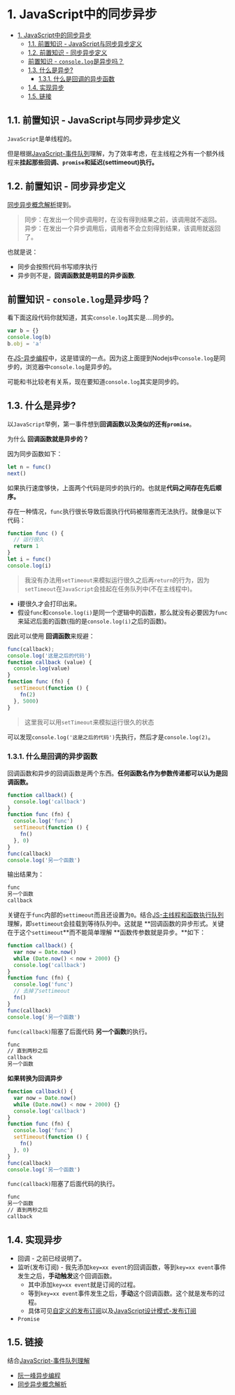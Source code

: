 # 1. JavaScript中的同步异步

<!-- TOC -->

- [1. JavaScript中的同步异步](#1-javascript中的同步异步)
  - [1.1. 前置知识 - JavaScript与同步异步定义](#11-前置知识---javascript与同步异步定义)
  - [1.2. 前置知识 - 同步异步定义](#12-前置知识---同步异步定义)
  - [前置知识 - `console.log`是异步吗？](#前置知识---consolelog是异步吗)
  - [1.3. 什么是异步?](#13-什么是异步)
    - [1.3.1. 什么是回调的异步函数](#131-什么是回调的异步函数)
  - [1.4. 实现异步](#14-实现异步)
  - [1.5. 链接](#15-链接)

<!-- /TOC -->

## 1.1. 前置知识 - JavaScript与同步异步定义

`JavaScript`是单线程的。

但是根据[JavaScript-事件队列](https://github.com/JiangWeixian/JS-Tips/blob/master/Grammar/JS-Promise%26EventLoop%E5%87%BD%E6%95%B0%E6%89%A7%E8%A1%8C%E9%98%9F%E5%88%97.md)理解，为了效率考虑，在主线程之外有一个额外线程来**挂起那些回调、`promise`和延迟(settimeout)执行。**

## 1.2. 前置知识 - 同步异步定义

[同步异步概念解析](https://juejin.im/entry/58ae4636b123db0052b1caf8)提到。

> 同步：在发出一个同步调用时，在没有得到结果之前，该调用就不返回。
  异步：在发出一个异步调用后，调用者不会立刻得到结果，该调用就返回了。

也就是说：

* 同步会按照代码书写顺序执行
* 异步则不是，**回调函数就是明显的异步函数**.

## 前置知识 - `console.log`是异步吗？

看下面这段代码你就知道，其实`console.log`其实是....同步的。

```JavaScript
var b = {}
console.log(b)
b.obj = 'a'
```
在[JS-异步编程]()中，这是错误的一点。因为这上面提到Nodejs中`console.log`是同步的，浏览器中`console.log`是异步的。

可能和书比较老有关系，现在要知道`console.log`其实是同步的。

## 1.3. 什么是异步?

以`JavaScript`举例，第一事件想到**回调函数以及类似的还有`promise`**。

为什么 **回调函数就是异步的？**

因为同步函数如下：

```JavaScript
let n = func()
next()
```

如果执行速度够快，上面两个代码是同步的执行的。也就是**代码之间存在先后顺序。**

存在一种情况，`func`执行很长导致后面执行代码被阻塞而无法执行。就像是以下代码：

```JavaScript
function func () {
  // 运行很久
  return 1
}
let i = func()
console.log(i)
```

> 我没有办法用`setTimeout`来模拟运行很久之后再`return`的行为，因为`setTimeout`在`JavaScript`会挂起在任务队列中(不在主线程中)。

* **i**要很久才会打印出来。
* 假设`func`和`console.log(i)`是同一个逻辑中的函数，那么就没有必要因为`func`来延迟后面的函数(指的是`console.log(i)`之后的函数)。

因此可以使用 **回调函数**来规避：

```JavaScript
func(callback);
console.log('这是之后的代码')
function callback (value) {
  console.log(value)
}
function func (fn) {
  setTimeout(function () {
    fn(2)
  }, 5000)
}
```

> 这里我可以用`setTimeout`来模拟运行很久的状态

可以发现`console.log('这是之后的代码')`先执行，然后才是`console.log(2)`。

### 1.3.1. 什么是回调的异步函数

回调函数和异步的回调函数是两个东西。**任何函数名作为参数传递都可以认为是回调函数。**

```JavaScript
function callback() {
  console.log('callback')
}
function func (fn) {
  console.log('func')
  setTimeout(function () {
    fn()
  }, 0)
}
func(callback)
console.log('另一个函数')
```

输出结果为：

```bash
func
另一个函数
callback
```

关键在于`func`内部的`settimeout`而且还设置为`0`。结合[JS-主线程和函数执行队列]()理解，即`settimeout`会挂载到等待队列中。这就是 **回调函数的异步形式。关键在于这个`settimeout`**而不能简单理解 **函数传参数就是异步。**如下：

```JavaScript
function callback() {
  var now = Date.now()
  while (Date.now() < now + 2000) {}
  console.log('callback')
}
function func (fn) {
  console.log('func')
  // 去掉了settimeout
  fn()
}
func(callback)
console.log('另一个函数')
```

`func(callback)`阻塞了后面代码 **另一个函数**的执行。

```bash
func
// 直到两秒之后
callback
另一个函数
```

**如果转换为回调异步**

```JavaScript
function callback() {
  var now = Date.now()
  while (Date.now() < now + 2000) {}
  console.log('callback')
}
function func (fn) {
  console.log('func')
  setTimeout(function () {
    fn()
  }, 0)
}
func(callback)
console.log('另一个函数')
```

`func(callback)`阻塞了后面代码的执行。

```bash
func
另一个函数
// 直到两秒之后
callback
```

## 1.4. 实现异步

* 回调 - 之前已经说明了。
* 监听(发布订阅) - 我先添加`key=xx event`的回调函数，等到`key=xx event`事件发生之后，**手动触发**这个回调函数。
  * 其中添加`key=xx event`就是订阅的过程。
  * 等到`key=xx event`事件发生之后，**手动**这个回调函数。这个就是发布的过程。
  * 具体可见[自定义的发布订阅](https://github.com/JiangWeixian/JS-Tips/blob/master/Grammar/JS-%E8%A7%82%E5%AF%9F%E8%80%85%E6%A8%A1%E5%BC%8F-%E8%87%AA%E5%AE%9A%E4%B9%89%E4%BA%8B%E4%BB%B6.md)以及[JavaScript设计模式-发布订阅](https://github.com/JiangWeixian/JS-Books/blob/master/JS%E8%AE%BE%E8%AE%A1%E6%A8%A1%E5%BC%8F(Desgin-Patterns)/%E8%AE%BE%E8%AE%A1%E6%A8%A1%E5%BC%8F/%E5%8F%91%E5%B8%83%E8%AE%A2%E9%98%85%E6%A8%A1%E5%BC%8F.md)
* `Promise`


## 1.5. 链接

结合[JavaScript-事件队列理解](https://github.com/JiangWeixian/JS-Tips/blob/master/Grammar/JS-Promise%26EventLoop%E5%87%BD%E6%95%B0%E6%89%A7%E8%A1%8C%E9%98%9F%E5%88%97.md)

* [阮一峰异步编程](http://www.ruanyifeng.com/blog/2012/12/asynchronous%EF%BC%BFjavascript.html)
* [同步异步概念解析](https://juejin.im/entry/58ae4636b123db0052b1caf8)